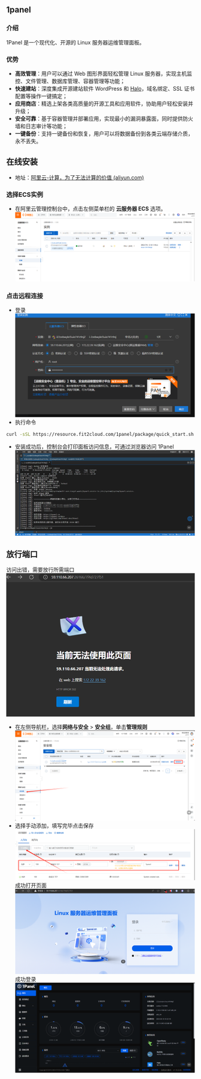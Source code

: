 ## 1panel
### 介绍
1Panel 是一个现代化、开源的 Linux 服务器运维管理面板。
### 优势
- **高效管理**：用户可以通过 Web 图形界面轻松管理 Linux 服务器，实现主机监控、文件管理、数据库管理、容器管理等功能；
- **快速建站**：深度集成开源建站软件 WordPress 和 [Halo](https://github.com/halo-dev/halo/)，域名绑定、SSL 证书配置等操作一键搞定；
- **应用商店**：精选上架各类高质量的开源工具和应用软件，协助用户轻松安装并升级；
- **安全可靠**：基于容器管理并部署应用，实现最小的漏洞暴露面，同时提供防火墙和日志审计等功能；
- **一键备份**：支持一键备份和恢复，用户可以将数据备份到各类云端存储介质，永不丢失。
## 在线安装
- 地址：[阿里云-计算，为了无法计算的价值 (aliyun.com)](https://www.aliyun.com/)
### 选择ECS实例
- 在阿里云管理控制台中，点击左侧菜单栏的 **云服务器 ECS** 选项。
![](../static/annex/Pasted%20image%2020240412214240.png)
### 点击远程连接
- 登录
![](../static/annex/Pasted%20image%2020240412214708.png)
- 执行命令
```bash
curl -sSL https://resource.fit2cloud.com/1panel/package/quick_start.sh -o quick_start.sh && sudo bash quick_start.sh
```
- 安装成功后，控制台会打印面板访问信息，可通过浏览器访问 1Panel
![](../static/annex/Pasted%20image%2020240412215120.png)

## 放行端口
访问出错，需要放行所需端口
![](../static/annex/Pasted%20image%2020240412215358.png)
- 在左侧导航栏，选择**网络与安全** > **安全组**，单击**管理规则**
![](../static/annex/Pasted%20image%2020240412215650.png)
- 选择手动添加，填写完毕点击保存
![](../static/annex/Pasted%20image%2020240412220245.png)
成功打开页面
![](../static/annex/Pasted%20image%2020240412220318.png)
成功登录
![](../static/annex/Pasted%20image%2020240412220433.png)